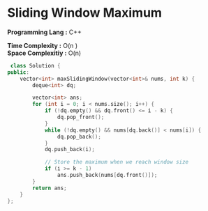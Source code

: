 # Sliding Window Maximum

**Programming Lang :** C++

**Time Complexity :** O(n )  
**Space Complexitiy :** O(n)
 
```cpp
 class Solution {
public:
    vector<int> maxSlidingWindow(vector<int>& nums, int k) {
        deque<int> dq;

        vector<int> ans;
        for (int i = 0; i < nums.size(); i++) {
            if (!dq.empty() && dq.front() <= i - k) {
                dq.pop_front();
            }
            while (!dq.empty() && nums[dq.back()] < nums[i]) {
                dq.pop_back();
            }
            dq.push_back(i);

            // Store the maximum when we reach window size
            if (i >= k - 1)
                ans.push_back(nums[dq.front()]);
        }
        return ans;
    }
};
```
